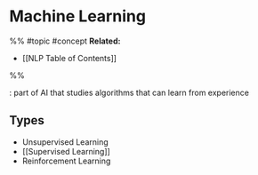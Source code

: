 # Machine Learning
%%
#topic
#concept
**Related:**
-  [[NLP Table of Contents]]

%%

: part of AI that studies algorithms that can learn from experience

## Types

-  Unsupervised Learning
- [[Supervised Learning]]
-  Reinforcement Learning